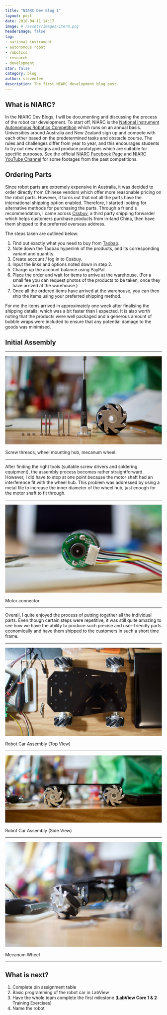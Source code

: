 ```yaml
---
title: "NIARC Dev Blog 1"
layout: post
date: 2018-04-11 14:17
image: # /assets/images/iterm.png
headerImage: false
tag:
- national instrument
- autonomous robot
- robotics
- research
- development
star: false
category: blog
author: stevenlee
description: The first NIARC development blog post.
---
```


## What is NIARC?

In the NIARC Dev Blogs, I will be documenting and discussing the process of the robot car development. To start off, NIARC is the [National Instrument Autonomous Robotics Competition](http://australia.ni.com/ni-arc/) which runs on an annual basis. Universities around Australia and New Zealand sign up and compete with each other based on the predetermined tasks and obstacle course. The rules and challenges differ from year to year, and this encourages students to try out new designs and produce prototypes which are suitable for specific purposes. See the official [NIARC Facebook Page](https://www.facebook.com/niroboticscomp/) and [NIARC YouTube Channel](https://www.youtube.com/channel/UCYKerj0SwaT1BaTSi9Xxltw) for some footages from the past competitions.

## Ordering Parts

Since robot parts are extremely expensive in Australia, it was decided to order directly from Chinese vendors which offer more reasonable pricing on the robot parts. However, it turns out that not all the parts have the international shipping option enabled. Therefore, I started looking for alternative methods for purchasing the parts. Through a friend's recommendation, I came across [Cssbuy](www.cssbuy.com), a third party shipping forwarder which helps customers purchase products from in-land China, then have them shipped to the preferred overseas address.

The steps taken are outlined below:

1. Find out exactly what you need to buy from [Taobao](https://world.taobao.com).
2. Note down the Taobao hyperlink of the products, and its corresponding variant and quantity.
3. Create account / log in to Cssbuy.
4. Input the links and options noted down in step 2.
5. Charge up the account balance using PayPal.
6. Place the order and wait for items to arrive at the warehouse. (For a small fee you can request photos of the products to be taken, once they have arrived at the warehouse.)
7. Once all the ordered items have arrived at the warehouse, you can then ship the items using your preferred shipping method.

For me the items arrived in approximately one week after finalising the shipping details, which was a bit faster than I expected. It is also worth noting that the products were well packaged and a generous amount of bubble wraps were included to ensure that any potential damage to the goods was minimised.

## Initial Assembly

---

![iTerm2](/assets/images/devblog1/screws-wheels.jpg)
<figcaption class="caption">Screw threads, wheel mounting hub, mecanum wheel.</figcaption>

---

After finding the right tools (suitable screw drivers and soldering equipment), the assembly process becomes rather straightforward. However, I did have to stop at one point because the motor shaft had an interference fit with the wheel hub. This problem was addressed by using a metal file to increase the inner diameter of the wheel hub, just enough for the motor shaft to fit through.

---

![iTerm2](/assets/images/devblog1/motor-connector.jpg)
<figcaption class="caption">Motor connector</figcaption>

---

Overall, I quite enjoyed the process of putting together all the individual parts. Even though certain steps were repetitive, it was still quite amazing to see how we have the ability to produce such precise and user-friendly parts economically and have them shipped to the customers in such a short time frame.

---

![iTerm2](/assets/images/devblog1/robot-top.jpg)
<figcaption class="caption">Robot Car Assembly (Top View)</figcaption>

---

![iTerm2](/assets/images/devblog1/robot-side.jpg)
<figcaption class="caption">Robot Car Assembly (Side View)</figcaption>

---

![iTerm2](/assets/images/devblog1/wheel.jpg)
<figcaption class="caption">Mecanum Wheel</figcaption>

---

## What is next?

1. Complete pin assignment table
2. Basic programming of the robot car in LabView
3. Have the whole team complete the first milestone (**LabView Core 1 & 2** Training Exercises)
4. Name the robot
